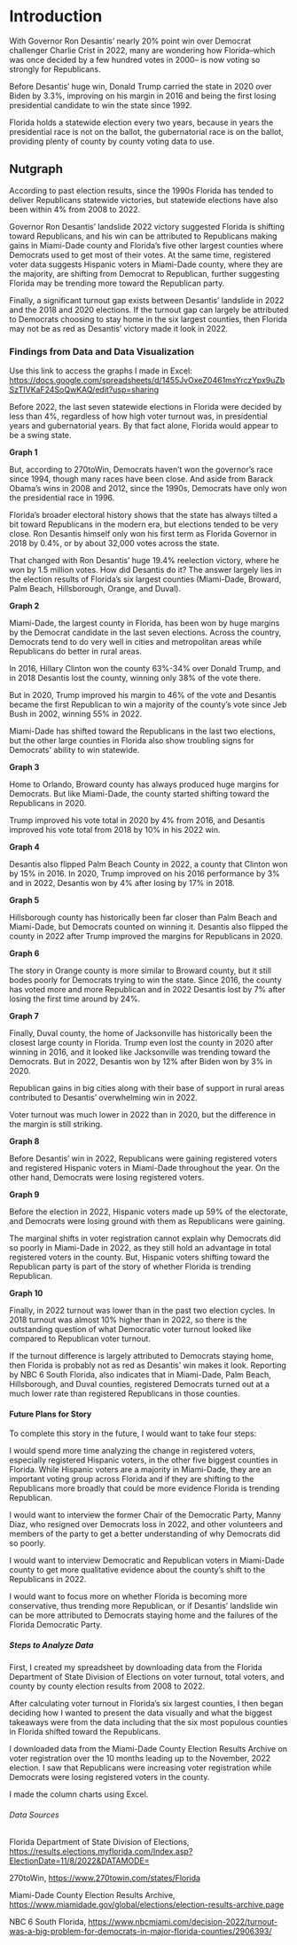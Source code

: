 # Introduction
With Governor Ron Desantis’ nearly 20% point win over Democrat challenger Charlie Crist in 2022, many are wondering how Florida–which was once decided by a few hundred votes in 2000– is now voting so strongly for Republicans. 

Before Desantis’ huge win, Donald Trump carried the state in 2020 over Biden by 3.3%, improving on his margin in 2016 and being the first losing presidential candidate to win the state since 1992.

Florida holds a statewide election every two years, because in years the presidential race is not on the ballot, the gubernatorial  race is on the ballot, providing plenty of county by county voting data to use.

## Nutgraph
According to past election results, since the 1990s Florida has tended to deliver Republicans statewide victories, but statewide elections have also been within 4% from 2008 to 2022. 

Governor Ron Desantis’ landslide 2022 victory suggested Florida is shifting toward Republicans, and his win can be attributed to Republicans making gains in Miami-Dade county and Florida’s five other largest counties where Democrats used to get most of their votes. At the same time, registered voter data suggests Hispanic voters in Miami-Dade county, where they are the majority, are shifting from Democrat to Republican, further suggesting Florida may be trending more toward the Republican party. 

Finally, a significant turnout gap exists between Desantis’ landslide in 2022 and the 2018 and 2020 elections. If the turnout gap can largely be attributed to Democrats choosing to stay home in the six largest counties, then Florida may not be as red as Desantis’ victory made it look in 2022.

### Findings from Data and Data Visualization
Use this link to access the graphs I made in Excel: https://docs.google.com/spreadsheets/d/1455JvOxeZ0461msYrczYpx9uZbSzTIVKaF24SoQwKAQ/edit?usp=sharing

Before 2022, the last seven statewide elections in Florida were decided by less than 4%, regardless of how high voter turnout was, in presidential years and gubernatorial years. By that fact alone, Florida would appear to be a swing state.

**Graph 1**

But, according to 270toWin, Democrats haven’t won the governor’s race since 1994, though many races have been close. And aside from Barack Obama’s wins in 2008 and 2012, since the 1990s, Democrats have only won the presidential race in 1996. 

Florida’s broader electoral history shows that the state has always tilted a bit toward Republicans in the modern era, but elections tended to be very close. Ron Desantis himself only won his first term as Florida Governor in 2018 by 0.4%, or by about 32,000 votes across the state.

That changed with Ron Desantis’ huge 19.4% reelection victory, where he won by 1.5 million votes. How did Desantis do it? The answer largely lies in the election results of Florida’s six largest counties (Miami-Dade, Broward, Palm Beach, Hillsborough, Orange, and Duval).

**Graph 2**

Miami-Dade, the largest county in Florida, has been won by huge margins by the Democrat candidate in the last seven elections. Across the country, Democrats tend to do very well in cities and metropolitan areas while Republicans do better in rural areas.

In 2016, Hillary Clinton won the county 63%-34% over Donald Trump, and in 2018 Desantis lost the county, winning only 38% of the vote there.

But in 2020, Trump improved his margin to 46% of the vote and Desantis became the first Republican to win a majority of the county’s vote since Jeb Bush in 2002, winning 55% in 2022.

Miami-Dade has shifted toward the Republicans in the last two elections, but the other large counties in Florida also show troubling signs for Democrats' ability to win statewide.

**Graph 3**

Home to Orlando, Broward county has always produced huge margins for Democrats. But like Miami-Dade, the county started shifting toward the Republicans in 2020. 

Trump improved his vote total in 2020 by 4% from 2016, and Desantis improved his vote total from 2018 by 10% in his 2022 win.

**Graph 4**

Desantis also flipped Palm Beach County in 2022, a county that Clinton won by 15% in 2016. In 2020, Trump improved on his 2016 performance by 3% and in 2022, Desantis won by 4% after losing by 17% in 2018.

**Graph 5**

Hillsborough county has historically been far closer than Palm Beach and Miami-Dade, but Democrats counted on winning it. Desantis also flipped the county in 2022 after Trump improved the margins for Republicans in 2020.

**Graph 6**

The story in Orange county is more similar to Broward county, but it still bodes poorly for Democrats trying to win the state. Since 2016, the county has voted more and more Republican and in 2022 Desantis lost by 7% after losing the first time around by 24%.

**Graph 7**

Finally, Duval county, the home of Jacksonville has historically been the closest large county in Florida. Trump even lost the county in 2020 after winning in 2016, and it looked like Jacksonville was trending toward the Democrats. But in 2022, Desantis won by 12% after Biden won by 3% in 2020.

Republican gains in big cities along with their base of support in rural areas contributed to Desantis’ overwhelming win in 2022.

Voter turnout was much lower in 2022 than in 2020, but the difference in the margin is still striking.

**Graph 8**

Before Desantis’ win in 2022, Republicans were gaining registered voters and registered Hispanic voters in Miami-Dade throughout the year. On the other hand, Democrats were losing registered voters.

**Graph 9**

Before the election in 2022, Hispanic voters made up 59% of the electorate, and Democrats were losing ground with them as Republicans were gaining. 

The marginal shifts in voter registration cannot explain why Democrats did so poorly in Miami-Dade in 2022, as they still hold an advantage in total registered voters in the county. But, Hispanic voters shifting toward the Republican party is part of the story of whether Florida is trending Republican.

**Graph 10**

Finally, in 2022 turnout was lower than in the past two election cycles. In 2018 turnout was almost 10% higher than in 2022, so there is the outstanding question of what Democratic voter turnout looked like compared to Republican voter turnout. 

If the turnout difference is largely attributed to Democrats staying home, then Florida is probably not as red as Desantis’ win makes it look. Reporting by NBC 6 South Florida, also indicates that in Miami-Dade, Palm Beach, Hillsborough, and Duval counties, registered Democrats turned out at a much lower rate than registered Republicans in those counties.

#### Future Plans for Story
To complete this story in the future, I would want to take four steps:

I would spend more time analyzing the change in registered voters, especially registered Hispanic voters, in the other five biggest counties in Florida. While Hispanic voters are a majority in Miami-Dade, they are an important voting group across Florida and if they are shifting to the Republicans more broadly that could be more evidence Florida is trending Republican.

I would want to interview the former Chair of the Democratic Party, Manny Diaz, who resigned over Democrats loss in 2022, and other volunteers and members of the party to get a better understanding of why Democrats did so poorly.

I would want to interview Democratic and Republican voters in Miami-Dade county to get more qualitative evidence about the county’s shift to the Republicans in 2022.

I would want to focus more on whether Florida is becoming more conservative, thus trending more Republican, or if Desantis’ landslide win can be more attributed to Democrats staying home and the failures of the Florida Democratic Party.

##### Steps to Analyze Data
First, I created my spreadsheet by downloading data from the Florida Department of State Division of Elections on voter turnout, total voters, and county by county election results from 2008 to 2022.

After calculating voter turnout in Florida’s six largest counties, I then began deciding how I wanted to present the data visually and what the biggest takeaways were from the data including that the six most populous counties in Florida shifted toward the Republicans.

I downloaded data from the Miami-Dade County Election Results Archive on voter registration over the 10 months leading up to the November, 2022 election. I saw that Republicans were increasing voter registration while Democrats were losing registered voters in the county.

I made the column charts using Excel.

###### Data Sources
Florida Department of State Division of Elections, https://results.elections.myflorida.com/Index.asp?ElectionDate=11/8/2022&DATAMODE=

270toWin, https://www.270towin.com/states/Florida

Miami-Dade County Election Results Archive, https://www.miamidade.gov/global/elections/election-results-archive.page

NBC 6 South Florida, https://www.nbcmiami.com/decision-2022/turnout-was-a-big-problem-for-democrats-in-major-florida-counties/2906393/

